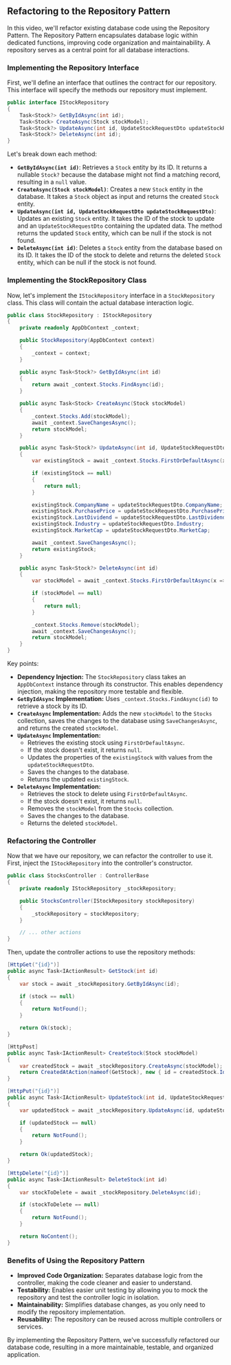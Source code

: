 ## Refactoring to the Repository Pattern

In this video, we'll refactor existing database code using the Repository Pattern. The Repository Pattern encapsulates database logic within dedicated functions, improving code organization and maintainability. A repository serves as a central point for all database interactions.

### Implementing the Repository Interface

First, we'll define an interface that outlines the contract for our repository. This interface will specify the methods our repository must implement.

```csharp
public interface IStockRepository
{
    Task<Stock?> GetByIdAsync(int id);
    Task<Stock> CreateAsync(Stock stockModel);
    Task<Stock?> UpdateAsync(int id, UpdateStockRequestDto updateStockRequestDto);
    Task<Stock?> DeleteAsync(int id);
}
```

Let's break down each method:

*   **`GetByIdAsync(int id)`**: Retrieves a `Stock` entity by its ID. It returns a nullable `Stock?` because the database might not find a matching record, resulting in a `null` value.
*   **`CreateAsync(Stock stockModel)`**: Creates a new `Stock` entity in the database. It takes a `Stock` object as input and returns the created `Stock` entity.
*   **`UpdateAsync(int id, UpdateStockRequestDto updateStockRequestDto)`**: Updates an existing `Stock` entity. It takes the ID of the stock to update and an `UpdateStockRequestDto` containing the updated data. The method returns the updated `Stock` entity, which can be null if the stock is not found.
*   **`DeleteAsync(int id)`**: Deletes a `Stock` entity from the database based on its ID. It takes the ID of the stock to delete and returns the deleted `Stock` entity, which can be null if the stock is not found.

### Implementing the StockRepository Class

Now, let's implement the `IStockRepository` interface in a `StockRepository` class. This class will contain the actual database interaction logic.

```csharp
public class StockRepository : IStockRepository
{
    private readonly AppDbContext _context;

    public StockRepository(AppDbContext context)
    {
        _context = context;
    }

    public async Task<Stock?> GetByIdAsync(int id)
    {
        return await _context.Stocks.FindAsync(id);
    }

    public async Task<Stock> CreateAsync(Stock stockModel)
    {
        _context.Stocks.Add(stockModel);
        await _context.SaveChangesAsync();
        return stockModel;
    }

    public async Task<Stock?> UpdateAsync(int id, UpdateStockRequestDto updateStockRequestDto)
    {
        var existingStock = await _context.Stocks.FirstOrDefaultAsync(x => x.Id == id);

        if (existingStock == null)
        {
            return null;
        }

        existingStock.CompanyName = updateStockRequestDto.CompanyName;
        existingStock.PurchasePrice = updateStockRequestDto.PurchasePrice;
        existingStock.LastDividend = updateStockRequestDto.LastDividend;
        existingStock.Industry = updateStockRequestDto.Industry;
        existingStock.MarketCap = updateStockRequestDto.MarketCap;

        await _context.SaveChangesAsync();
        return existingStock;
    }

    public async Task<Stock?> DeleteAsync(int id)
    {
        var stockModel = await _context.Stocks.FirstOrDefaultAsync(x => x.Id == id);

        if (stockModel == null)
        {
            return null;
        }

        _context.Stocks.Remove(stockModel);
        await _context.SaveChangesAsync();
        return stockModel;
    }
}
```

Key points:

*   **Dependency Injection:** The `StockRepository` class takes an `AppDbContext` instance through its constructor. This enables dependency injection, making the repository more testable and flexible.
*   **`GetByIdAsync` Implementation:** Uses `_context.Stocks.FindAsync(id)` to retrieve a stock by its ID.
*   **`CreateAsync` Implementation:** Adds the new `stockModel` to the `Stocks` collection, saves the changes to the database using `SaveChangesAsync`, and returns the created `stockModel`.
*   **`UpdateAsync` Implementation:**
    *   Retrieves the existing stock using `FirstOrDefaultAsync`.
    *   If the stock doesn't exist, it returns `null`.
    *   Updates the properties of the `existingStock` with values from the `updateStockRequestDto`.
    *   Saves the changes to the database.
    *   Returns the updated `existingStock`.
*   **`DeleteAsync` Implementation:**
    *   Retrieves the stock to delete using `FirstOrDefaultAsync`.
    *   If the stock doesn't exist, it returns `null`.
    *   Removes the `stockModel` from the `Stocks` collection.
    *   Saves the changes to the database.
    *   Returns the deleted `stockModel`.

### Refactoring the Controller

Now that we have our repository, we can refactor the controller to use it. First, inject the `IStockRepository` into the controller's constructor.

```csharp
public class StocksController : ControllerBase
{
    private readonly IStockRepository _stockRepository;

    public StocksController(IStockRepository stockRepository)
    {
        _stockRepository = stockRepository;
    }

    // ... other actions
}
```

Then, update the controller actions to use the repository methods:

```csharp
[HttpGet("{id}")]
public async Task<IActionResult> GetStock(int id)
{
    var stock = await _stockRepository.GetByIdAsync(id);

    if (stock == null)
    {
        return NotFound();
    }

    return Ok(stock);
}

[HttpPost]
public async Task<IActionResult> CreateStock(Stock stockModel)
{
    var createdStock = await _stockRepository.CreateAsync(stockModel);
    return CreatedAtAction(nameof(GetStock), new { id = createdStock.Id }, createdStock);
}

[HttpPut("{id}")]
public async Task<IActionResult> UpdateStock(int id, UpdateStockRequestDto updateStockRequestDto)
{
    var updatedStock = await _stockRepository.UpdateAsync(id, updateStockRequestDto);

    if (updatedStock == null)
    {
        return NotFound();
    }

    return Ok(updatedStock);
}

[HttpDelete("{id}")]
public async Task<IActionResult> DeleteStock(int id)
{
    var stockToDelete = await _stockRepository.DeleteAsync(id);

    if (stockToDelete == null)
    {
        return NotFound();
    }

    return NoContent();
}
```

### Benefits of Using the Repository Pattern

*   **Improved Code Organization:** Separates database logic from the controller, making the code cleaner and easier to understand.
*   **Testability:** Enables easier unit testing by allowing you to mock the repository and test the controller logic in isolation.
*   **Maintainability:** Simplifies database changes, as you only need to modify the repository implementation.
*   **Reusability:** The repository can be reused across multiple controllers or services.

By implementing the Repository Pattern, we've successfully refactored our database code, resulting in a more maintainable, testable, and organized application.